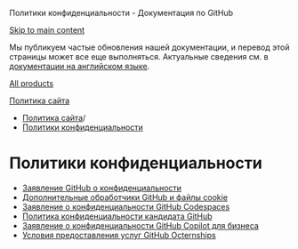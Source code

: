 Политики конфиденциальности - Документация по GitHub

[Skip to main content](#main-content)

Мы публикуем частые обновления нашей документации, и перевод этой страницы может все еще выполняться. Актуальные сведения см. в [документации на английском языке](/en).

[All products](/ru)

[Политика сайта](/ru/site-policy)

* [Политика сайта](/ru/site-policy)/
* [Политики конфиденциальности](/ru/site-policy/privacy-policies)

Политики конфиденциальности
==========

* [Заявление GitHub о конфиденциальности](/ru/site-policy/privacy-policies/github-privacy-statement)
* [Дополнительные обработчики GitHub и файлы cookie](/ru/site-policy/privacy-policies/github-subprocessors-and-cookies)
* [Заявление о конфиденциальности GitHub Codespaces](/ru/site-policy/privacy-policies/github-codespaces-privacy-statement)
* [Политика конфиденциальности кандидата GitHub](/ru/site-policy/privacy-policies/github-candidate-privacy-policy)
* [Заявление о конфиденциальности GitHub Copilot для бизнеса](/ru/site-policy/privacy-policies/github-copilot-for-business-privacy-statement)
* [Условия предоставления услуг GitHub Octernships](/ru/site-policy/privacy-policies/github-octernships-terms-of-service)
